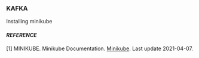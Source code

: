 ### KAFKA

Installing minikube

#### ***REFERENCE***

[1] MINIKUBE. Minikube Documentation. [Minikube](https://minikube.sigs.k8s.io/docs/start/). Last update 2021-04-07.